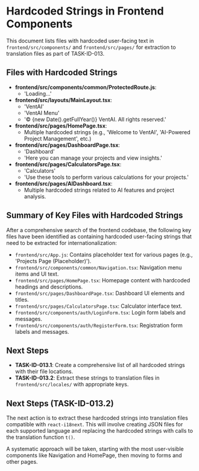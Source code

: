 # Hardcoded Strings in Frontend Components

This document lists files with hardcoded user-facing text in `frontend/src/components/` and `frontend/src/pages/` for extraction to translation files as part of TASK-ID-013.

## Files with Hardcoded Strings
- **frontend/src/components/common/ProtectedRoute.js**: 
  - 'Loading...'
- **frontend/src/layouts/MainLayout.tsx**: 
  - 'VentAI'
  - 'VentAI Menu'
  - '&copy; {new Date().getFullYear()} VentAI. All rights reserved.'
- **frontend/src/pages/HomePage.tsx**: 
  - Multiple hardcoded strings (e.g., 'Welcome to VentAI', 'AI-Powered Project Management', etc.)
- **frontend/src/pages/DashboardPage.tsx**: 
  - 'Dashboard'
  - 'Here you can manage your projects and view insights.'
- **frontend/src/pages/CalculatorsPage.tsx**: 
  - 'Calculators'
  - 'Use these tools to perform various calculations for your projects.'
- **frontend/src/pages/AIDashboard.tsx**: 
  - Multiple hardcoded strings related to AI features and project analysis.

## Summary of Key Files with Hardcoded Strings

After a comprehensive search of the frontend codebase, the following key files have been identified as containing hardcoded user-facing strings that need to be extracted for internationalization:

- `frontend/src/App.js`: Contains placeholder text for various pages (e.g., 'Projects Page (Placeholder)').
- `frontend/src/components/common/Navigation.tsx`: Navigation menu items and UI text.
- `frontend/src/pages/HomePage.tsx`: Homepage content with hardcoded headings and descriptions.
- `frontend/src/pages/DashboardPage.tsx`: Dashboard UI elements and titles.
- `frontend/src/pages/CalculatorsPage.tsx`: Calculator interface text.
- `frontend/src/components/auth/LoginForm.tsx`: Login form labels and messages.
- `frontend/src/components/auth/RegisterForm.tsx`: Registration form labels and messages.

## Next Steps
- **TASK-ID-013.1**: Create a comprehensive list of all hardcoded strings with their file locations.
- **TASK-ID-013.2**: Extract these strings to translation files in `frontend/src/locales/` with appropriate keys.

## Next Steps (TASK-ID-013.2)

The next action is to extract these hardcoded strings into translation files compatible with `react-i18next`. This will involve creating JSON files for each supported language and replacing the hardcoded strings with calls to the translation function `t()`.

A systematic approach will be taken, starting with the most user-visible components like Navigation and HomePage, then moving to forms and other pages.
